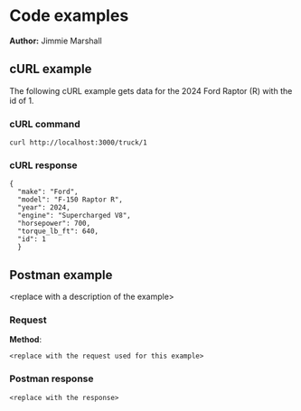 # Code examples

**Author:** Jimmie Marshall

## cURL example

The following cURL example gets data for the 2024 Ford Raptor (R)  with the id of 1.

### cURL command

```shell
curl http://localhost:3000/truck/1 
```

### cURL response

```shell
{
  "make": "Ford",
  "model": "F-150 Raptor R",
  "year": 2024,
  "engine": "Supercharged V8",
  "horsepower": 700,
  "torque_lb_ft": 640,
  "id": 1
  }
```

## Postman example

\<replace with a description of the example\>

### Request

**Method**:

```shell
<replace with the request used for this example>
```

### Postman response

```shell
<replace with the response>
```

